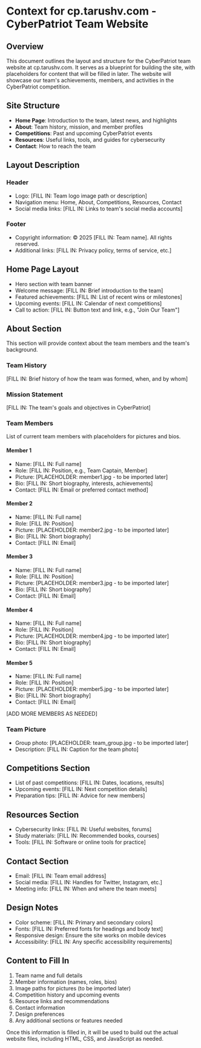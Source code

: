 # Context for cp.tarushv.com - CyberPatriot Team Website

## Overview
This document outlines the layout and structure for the CyberPatriot team website at cp.tarushv.com. It serves as a blueprint for building the site, with placeholders for content that will be filled in later. The website will showcase our team's achievements, members, and activities in the CyberPatriot competition.

## Site Structure
- **Home Page**: Introduction to the team, latest news, and highlights
- **About**: Team history, mission, and member profiles
- **Competitions**: Past and upcoming CyberPatriot events
- **Resources**: Useful links, tools, and guides for cybersecurity
- **Contact**: How to reach the team

## Layout Description

### Header
- Logo: [FILL IN: Team logo image path or description]
- Navigation menu: Home, About, Competitions, Resources, Contact
- Social media links: [FILL IN: Links to team's social media accounts]

### Footer
- Copyright information: © 2025 [FILL IN: Team name]. All rights reserved.
- Additional links: [FILL IN: Privacy policy, terms of service, etc.]

## Home Page Layout
- Hero section with team banner
- Welcome message: [FILL IN: Brief introduction to the team]
- Featured achievements: [FILL IN: List of recent wins or milestones]
- Upcoming events: [FILL IN: Calendar of next competitions]
- Call to action: [FILL IN: Button text and link, e.g., "Join Our Team"]

## About Section
This section will provide context about the team members and the team's background.

### Team History
[FILL IN: Brief history of how the team was formed, when, and by whom]

### Mission Statement
[FILL IN: The team's goals and objectives in CyberPatriot]

### Team Members
List of current team members with placeholders for pictures and bios.

#### Member 1
- Name: [FILL IN: Full name]
- Role: [FILL IN: Position, e.g., Team Captain, Member]
- Picture: [PLACEHOLDER: member1.jpg - to be imported later]
- Bio: [FILL IN: Short biography, interests, achievements]
- Contact: [FILL IN: Email or preferred contact method]

#### Member 2
- Name: [FILL IN: Full name]
- Role: [FILL IN: Position]
- Picture: [PLACEHOLDER: member2.jpg - to be imported later]
- Bio: [FILL IN: Short biography]
- Contact: [FILL IN: Email]

#### Member 3
- Name: [FILL IN: Full name]
- Role: [FILL IN: Position]
- Picture: [PLACEHOLDER: member3.jpg - to be imported later]
- Bio: [FILL IN: Short biography]
- Contact: [FILL IN: Email]

#### Member 4
- Name: [FILL IN: Full name]
- Role: [FILL IN: Position]
- Picture: [PLACEHOLDER: member4.jpg - to be imported later]
- Bio: [FILL IN: Short biography]
- Contact: [FILL IN: Email]

#### Member 5
- Name: [FILL IN: Full name]
- Role: [FILL IN: Position]
- Picture: [PLACEHOLDER: member5.jpg - to be imported later]
- Bio: [FILL IN: Short biography]
- Contact: [FILL IN: Email]

[ADD MORE MEMBERS AS NEEDED]

### Team Picture
- Group photo: [PLACEHOLDER: team_group.jpg - to be imported later]
- Description: [FILL IN: Caption for the team photo]

## Competitions Section
- List of past competitions: [FILL IN: Dates, locations, results]
- Upcoming events: [FILL IN: Next competition details]
- Preparation tips: [FILL IN: Advice for new members]

## Resources Section
- Cybersecurity links: [FILL IN: Useful websites, forums]
- Study materials: [FILL IN: Recommended books, courses]
- Tools: [FILL IN: Software or online tools for practice]

## Contact Section
- Email: [FILL IN: Team email address]
- Social media: [FILL IN: Handles for Twitter, Instagram, etc.]
- Meeting info: [FILL IN: When and where the team meets]

## Design Notes
- Color scheme: [FILL IN: Primary and secondary colors]
- Fonts: [FILL IN: Preferred fonts for headings and body text]
- Responsive design: Ensure the site works on mobile devices
- Accessibility: [FILL IN: Any specific accessibility requirements]

## Content to Fill In
1. Team name and full details
2. Member information (names, roles, bios)
3. Image paths for pictures (to be imported later)
4. Competition history and upcoming events
5. Resource links and recommendations
6. Contact information
7. Design preferences
8. Any additional sections or features needed

Once this information is filled in, it will be used to build out the actual website files, including HTML, CSS, and JavaScript as needed.
